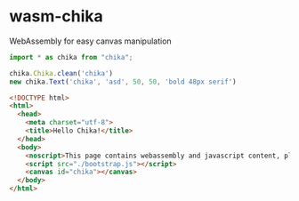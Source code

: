 # wasm-chika
WebAssembly for easy canvas manipulation

```javascript
import * as chika from "chika";

chika.Chika.clean('chika')
new chika.Text('chika', 'asd', 50, 50, 'bold 48px serif')
```

```html
<!DOCTYPE html>
<html>
  <head>
    <meta charset="utf-8">
    <title>Hello Chika!</title>
  </head>
  <body>
    <noscript>This page contains webassembly and javascript content, please enable javascript in your browser.</noscript>
    <script src="./bootstrap.js"></script>
    <canvas id="chika"></canvas>
  </body>
</html>
```
